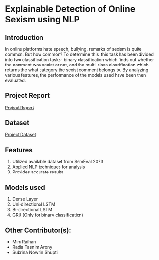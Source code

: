 # Explainable Detection of Online Sexism using NLP 
## Introduction
In online platforms hate speech, bullying, remarks of sexism is quite common. But how common? To determine this, this task has been divided into two classification tasks- binary classification which finds out whether the comment was sexist or not, and the multi-class classification which returns the what category the sexist comment belongs to. By analyzing various features, the performance of the models used have been then evaluated.
## Project Report
[Project Report](https://github.com/Ifroza/NLP-Explainable-Detection-of-Online-Sexism/blob/main/Team-15_CSE440_Project%20Report.pdf)
## Dataset 
[Project Dataset](https://github.com/Ifroza/NLP-Explainable-Detection-of-Online-Sexism/blob/main/train_all_tasks.zip)
## Features
1) Utilized available dataset from SemEval 2023
2) Applied NLP techniques for analysis
3) Provides accurate results 
## Models used
1)  Dense Layer
2) Uni-directional LSTM
3) Bi-directional LSTM
4) GRU (Only for binary classification)
## Other Contributor(s):
* Mim Raihan
* Radia Tasnim Arony
* Subrina Nowrin Shupti
